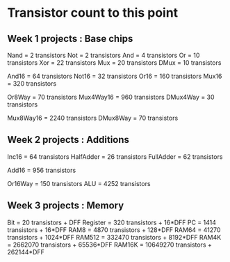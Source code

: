# Transistor count to this point
## Week 1 projects : Base chips
Nand = 2 transistors
Not = 2 transistors
And = 4 transistors
Or = 10 transistors
Xor = 22 transistors
Mux = 20 transistors
DMux = 10 transistors

And16 = 64 transistors
Not16 = 32 transistors
Or16 = 160 transistors
Mux16 = 320 transistors

Or8Way = 70 transistors
Mux4Way16 = 960 transistors
DMux4Way = 30 transistors

Mux8Way16 = 2240 transistors
DMux8Way = 70 transistors

## Week 2 projects : Additions
Inc16 = 64 transistors
HalfAdder = 26 transistors
FullAdder = 62 transistors

Add16 = 956 transistors

Or16Way = 150 transistors
ALU = 4252 transistors

## Week 3 projects : Memory
Bit = 20 transistors + DFF
Register = 320 transistors + 16\*DFF
PC = 1414 transistors + 16\*DFF
RAM8 = 4870 transistors + 128\*DFF
RAM64 = 41270 transistors + 1024\*DFF
RAM512 = 332470 transistors + 8192\*DFF
RAM4K = 2662070 transistors + 65536\*DFF
RAM16K = 10649270 transistors + 262144\*DFF
